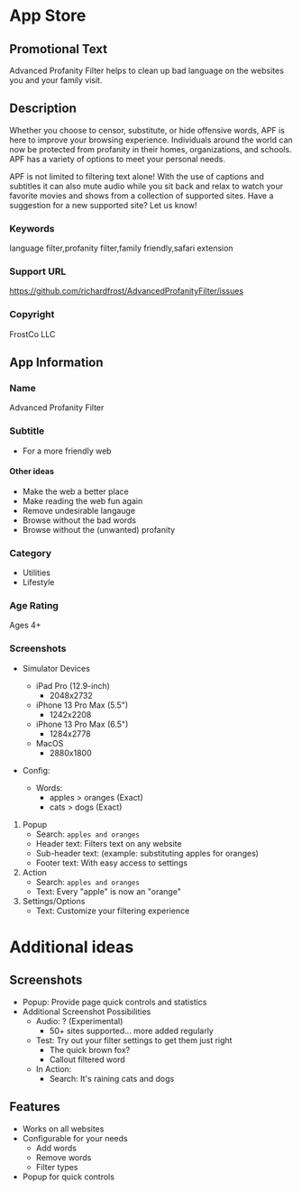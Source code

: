 # App Store
## Promotional Text
Advanced Profanity Filter helps to clean up bad language on the websites you and your family visit.

## Description
Whether you choose to censor, substitute, or hide offensive words, APF is here to improve your browsing experience. Individuals around the world can now be protected from profanity in their homes, organizations, and schools. APF has a variety of options to meet your personal needs.

APF is not limited to filtering text alone! With the use of captions and subtitles it can also mute audio while you sit back and relax to watch your favorite movies and shows from a collection of supported sites. Have a suggestion for a new supported site? Let us know!

### Keywords
language filter,profanity filter,family friendly,safari extension

### Support URL
https://github.com/richardfrost/AdvancedProfanityFilter/issues

### Copyright
FrostCo LLC

## App Information
### Name
Advanced Profanity Filter

### Subtitle
- For a more friendly web
#### Other ideas
- Make the web a better place
- Make reading the web fun again
- Remove undesirable langauge
- Browse without the bad words
- Browse without the (unwanted) profanity

### Category
- Utilities
- Lifestyle

### Age Rating
Ages 4+

### Screenshots
- Simulator Devices
  - iPad Pro (12.9-inch)
    - 2048x2732
  - iPhone 13 Pro Max (5.5")
    - 1242x2208
  - iPhone 13 Pro Max (6.5")
    - 1284x2778
  - MacOS
    - 2880x1800

- Config:
  - Words:
    - apples > oranges (Exact)
    - cats > dogs (Exact)

1. Popup
    - Search: `apples and oranges`
    - Header text: Filters text on any website
    - Sub-header text: (example: substituting apples for oranges)
    - Footer text: With easy access to settings
2. Action
    - Search: `apples and oranges`
    - Text: Every "apple" is now an "orange"
3. Settings/Options
    - Text: Customize your filtering experience

# Additional ideas
## Screenshots
- Popup: Provide page quick controls and statistics
- Additional Screenshot Possibilities
  - Audio: ? (Experimental)
    - 50+ sites supported... more added regularly
  - Test: Try out your filter settings to get them just right
    - The quick brown fox?
    - Callout filtered word
  - In Action:
    - Search: It's raining cats and dogs

## Features
- Works on all websites
- Configurable for your needs
  - Add words
  - Remove words
  - Filter types
- Popup for quick controls